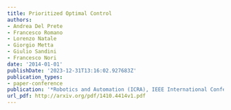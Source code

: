 ```yaml
---
title: Prioritized Optimal Control
authors:
- Andrea Del Prete
- Francesco Romano
- Lorenzo Natale
- Giorgio Metta
- Giulio Sandini
- Francesco Nori
date: '2014-01-01'
publishDate: '2023-12-31T13:16:02.927683Z'
publication_types:
- paper-conference
publication: '*Robotics and Automation (ICRA), IEEE International Conference on*'
url_pdf: http://arxiv.org/pdf/1410.4414v1.pdf
---
```

